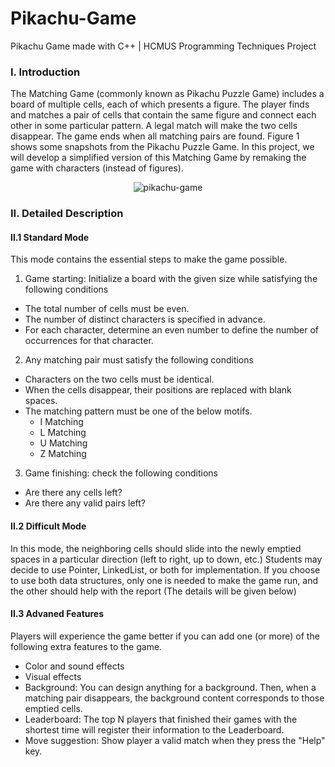 # Pikachu-Game
Pikachu Game made with C++ | HCMUS Programming Techniques Project

### I. Introduction
The Matching Game (commonly known as Pikachu Puzzle Game) includes a board of multiple cells, each of which
presents a figure. The player finds and matches a pair of cells that contain the same figure and connect each other
in some particular pattern. A legal match will make the two cells disappear. The game ends when all matching
pairs are found. Figure 1 shows some snapshots from the Pikachu Puzzle Game.
In this project, we will develop a simplified version of this Matching Game by remaking the game with characters
(instead of figures).

<p align="center">
    <img src="https://cdn.shortpixel.ai/spai/w_995+q_lossy+ret_img+to_webp/https://1ktut.com/wp-content/uploads/2019/05/tai-Game-Pikachu-Co-Dien-ve-may-tinh.png" alt="pikachu-game">
 </p>

### II. Detailed Description
#### II.1 Standard Mode
This mode contains the essential steps to make the game possible.
1. Game starting: Initialize a board with the given size while satisfying the following conditions
- The total number of cells must be even.
- The number of distinct characters is specified in advance.
- For each character, determine an even number to define the number of occurrences for that character.
2. Any matching pair must satisfy the following conditions
- Characters on the two cells must be identical.
- When the cells disappear, their positions are replaced with blank spaces.
- The matching pattern must be one of the below motifs.
	+ I Matching
	+ L Matching
	+ U Matching
	+ Z Matching
3. Game finishing: check the following conditions
- Are there any cells left?
- Are there any valid pairs left?
#### II.2 Difficult Mode
In this mode, the neighboring cells should slide into the newly emptied spaces in a particular direction (left to right,
up to down, etc.) Students may decide to use Pointer, LinkedList, or both for implementation. If you choose to use
both data structures, only one is needed to make the game run, and the other should help with the report (The
details will be given below)
#### II.3 Advaned Features
Players will experience the game better if you can add one (or more) of the following extra features to the game.
- Color and sound effects
- Visual effects
- Background: You can design anything for a background. Then, when a matching pair disappears, the background content corresponds to those emptied cells.
- Leaderboard: The top N players that finished their games with the shortest time will register their information
to the Leaderboard.
- Move suggestion: Show player a valid match when they press the "Help" key.
